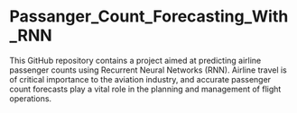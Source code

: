 # Passanger_Count_Forecasting_With_RNN
This GitHub repository contains a project aimed at predicting airline passenger counts using Recurrent Neural Networks (RNN). Airline travel is of critical importance to the aviation industry, and accurate passenger count forecasts play a vital role in the planning and management of flight operations.
